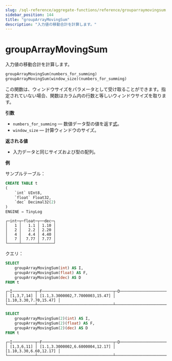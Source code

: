 ```yaml
---
slug: /sql-reference/aggregate-functions/reference/grouparraymovingsum
sidebar_position: 144
title: "groupArrayMovingSum"
description: "入力値の移動合計を計算します。"
---
```



# groupArrayMovingSum

入力値の移動合計を計算します。

``` sql
groupArrayMovingSum(numbers_for_summing)
groupArrayMovingSum(window_size)(numbers_for_summing)
```

この関数は、ウィンドウサイズをパラメータとして受け取ることができます。指定されていない場合、関数はカラム内の行数と等しいウィンドウサイズを取ります。

**引数**

- `numbers_for_summing` — 数値データ型の値を返す[式](/sql-reference/syntax#expressions)。
- `window_size` — 計算ウィンドウのサイズ。

**返される値**

- 入力データと同じサイズおよび型の配列。

**例**

サンプルテーブル：

``` sql
CREATE TABLE t
(
    `int` UInt8,
    `float` Float32,
    `dec` Decimal32(2)
)
ENGINE = TinyLog
```

``` text
┌─int─┬─float─┬──dec─┐
│   1 │   1.1 │ 1.10 │
│   2 │   2.2 │ 2.20 │
│   4 │   4.4 │ 4.40 │
│   7 │  7.77 │ 7.77 │
└─────┴───────┴──────┘
```

クエリ：

``` sql
SELECT
    groupArrayMovingSum(int) AS I,
    groupArrayMovingSum(float) AS F,
    groupArrayMovingSum(dec) AS D
FROM t
```

``` text
┌─I──────────┬─F───────────────────────────────┬─D──────────────────────┐
│ [1,3,7,14] │ [1.1,3.3000002,7.7000003,15.47] │ [1.10,3.30,7.70,15.47] │
└────────────┴─────────────────────────────────┴────────────────────────┘
```

``` sql
SELECT
    groupArrayMovingSum(2)(int) AS I,
    groupArrayMovingSum(2)(float) AS F,
    groupArrayMovingSum(2)(dec) AS D
FROM t
```

``` text
┌─I──────────┬─F───────────────────────────────┬─D──────────────────────┐
│ [1,3,6,11] │ [1.1,3.3000002,6.6000004,12.17] │ [1.10,3.30,6.60,12.17] │
└────────────┴─────────────────────────────────┴────────────────────────┘
```
